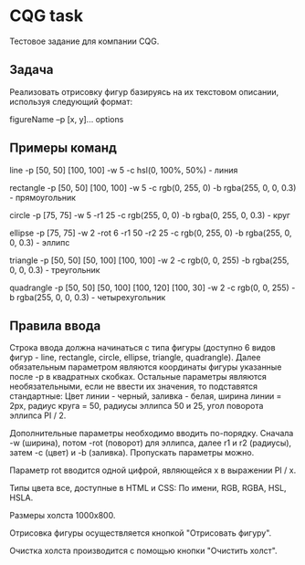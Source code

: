 # CQG task

Тестовое задание для компании CQG.

## Задача

Реализовать отрисовку фигур базируясь на их текстовом описании, используя
следующий формат:

figureName –p [x, y]... options

## Примеры команд
line -p [50, 50] [100, 100] -w 5 -c hsl(0, 100%, 50%) - линия

rectangle -p [50, 50] [100, 100] -w 5 -c rgb(0, 255, 0) -b rgba(255, 0, 0, 0.3) - прямоугольник

circle -p [75, 75] -w 5 -r1 25 -c rgb(255, 0, 0) -b rgba(0, 255, 0, 0.3) - круг

ellipse -p [75, 75] -w 2 -rot 6 -r1 50 -r2 25 -c rgb(0, 255, 0) -b rgba(255, 0, 0, 0.3) - эллипс

triangle -p [50, 50] [50, 100] [100, 100] -w 2 -c rgb(0, 0, 255) -b rgba(255, 0, 0, 0.3) - треугольник

quadrangle -p [50, 50] [50, 100] [100, 120] [100, 30] -w 2 -c rgb(0, 0, 255) -b rgba(255, 0, 0, 0.3) - четырехугольник

## Правила ввода
Строка ввода должна начинаться с типа фигуры (доступно 6 видов фигур - line, rectangle, circle, ellipse, triangle, quadrangle). Далее обязательным параметром являются координаты фигуры указанные после -p в квадратных скобках. Остальные параметры являются необязательными,
если не ввести их значения, то подставятся стандартные: Цвет линии - черный, заливка - белая, ширина линии = 2px, радиус круга = 50, радиусы эллипса 50 и 25, угол поворота эллипса PI / 2.

 Дополнительные параметры необходимо вводить по-порядку. Сначала -w (ширина), потом -rot (поворот) для эллипса, далее r1 и r2 (радиусы), затем -c (цвет) и -b (заливка). Пропускать параметры можно. 

Параметр rot вводится одной цифрой, являющейся x в выражении PI / x. 

Типы цвета все, доступные в HTML и CSS: По имени, RGB, RGBA, HSL, HSLA. 

Размеры холста 1000х800.

 Отрисовка фигуры осуществляется кнопкой "Отрисовать фигуру". 

Очистка холста производится с помощью кнопки "Очистить холст".
